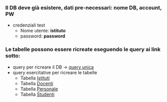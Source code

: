 ### Il DB deve già esistere, dati pre-necessari: nome DB, account, PW
- credenziali test
  - Nome utente: **istituto**
  - password: **password**

### Le tabelle possono essere ricreate eseguendo le query ai link sotto:  
- query per ricreare il DB -> [query unica](./Istituti_autocreazione.sql)
- query esercitative per ricreare le tabelle
    - Tabella [Istituti](./Istituti.sql)
    - Tabella [Docenti](./Docenti.sql)
    - Tabella [Personale](./Personale.sql)
    - Tabella [Studenti](./Studenti.sql)
